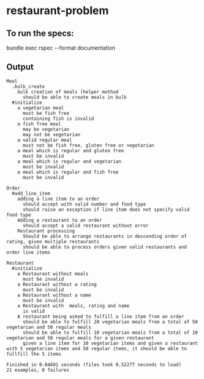 # restaurant-problem

## To run the specs:
bundle exec rspec --format documentation

## Output

    Meal
      .bulk_create
        bulk creation of meals (helper method
          should be able to create meals in bulk
      #initialize
        a vegetarian meal
          must be fish free
          containing fish is invalid
        a fish free meal
          may be vegetarian
          may not be vegetarian
        a valid regular meal
          must not be fish free, gluten free or vegetarian
        a meal which is regular and gluten free
          must be invalid
        a meal which is regular and vegetarian
          must be invalid
        a meal which is regular and fish free
          must be invalid

    Order
      #add_line_item
        adding a line item to an order
          should accept with valid number and food type
          should raise an exception if line item does not specify valid food type
        Adding a restaurant to an order
          should accept a valid restaurant without error
        Restaurant processing
          Should be able to arrange restaurants in descending order of rating, given multiple restaurants
          should be able to process orders given valid restaurants and order line items

    Restaurant
      #initialize
        a Restaurant without meals
          must be invalid
        a Restaurant without a rating
          must be invalid
        a Restaurant without a name
          must be invalid
        a Restaurant with  meals, rating and name
          is valid
        A restaurant being asked to fulfill a line item from an order
          should be able to fulfill 20 vegetarian meals from a total of 50 vegetarian and 50 regular meals
          should be able to fulfill 10 vegetarian meals from a total of 10 vegetarian and 50 regular meals for a given restaurant
          given a line item for 10 vegetarian items and given a restaurant with 5 vegetarian items and 50 regular items, it should be able to fullfill the 5 items

    Finished in 0.04601 seconds (files took 0.52277 seconds to load)
    21 examples, 0 failures
